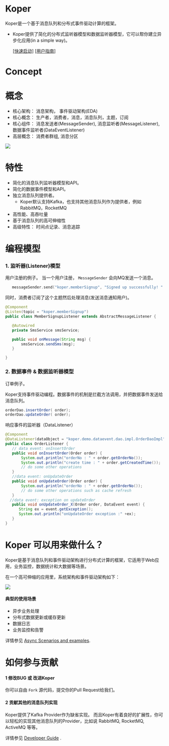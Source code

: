 # Koper
Koper是一个基于消息队列和分布式事件驱动计算的框架。

 * Koper提供了简化的分布式监听器模型和数据监听器模型，它可以帮你建立异步化应用(in a simple way)。

    [[快速启动]](https://github.com/KoperGroup/koper/wiki/%E5%BF%AB%E9%80%9F%E5%90%AF%E5%8A%A8)
    [[用户指南]](https://github.com/KoperGroup/koper/wiki/%E7%94%A8%E6%88%B7%E6%8C%87%E5%8D%97)

# Concept

# 概念
 * 核心架构： 消息架构， 事件驱动架构(EDA)
 * 核心概念： 生产者，消费者，消息，消息队列，主题，订阅
 * 核心组件： 消息发送者(MessageSender), 消息监听者(MessageListener), 数据事件监听者(DataEventListener)
 * 高层概念： 消费者群组, 消息分区

![](https://raw.githubusercontent.com/wiki/KoperGroup/koper/images/arch1.png)


# 特性
 * 简化的消息队列监听器模型和API。
 * 简化的数据事件模型和API。
 * 独立消息队列提供者。
     * Koper默认支持Kafka，也支持其他消息队列作为提供者，例如 RabbitMQ，RocketMQ
 * 高性能、高吞吐量
 * 基于消息队列的高可伸缩性
 * 高级特性： 时间点记录、消息追踪

# 编程模型

### 1. 监听器(Listener)模型
用户注册的例子。
当一个用户注册， `MessageSender` 会向MQ发送一个消息。

``` Go
   messageSender.send("koper.memberSignup", "Signed up successfully! " + member.getPhoneNo());
```
同时，消费者订阅了这个主题然后处理消息(发送消息通知用户)。
 ``` java
 @Component
 @Listen(topic = "koper.memberSignup")
 public class MemberSignupListener extends AbstractMessageListener {

    @Autowired
    private SmsService smsService;

    public void onMessage(String msg) {
        smsService.sendSms(msg);
    }

 }
 ```

### 2. 数据事件 & 数据监听器模型
订单例子。

Koper支持事件驱动编程。数据事件的机制是拦截方法调用，并把数据事件发送给消息队列。
```Java
orderDao.insertOrder( order);
orderDao.updateOrder( order);
```
响应事件的监听器（DataListener）
 ``` java
 @Component
 @DataListener(dataObject = "koper.demo.dataevent.dao.impl.OrderDaoImpl")
 public class OrderListener {
    // data event: onInsertOrder
    public void onInsertOrder(Order order) {
        System.out.println("orderNo : " + order.getOrderNo());
        System.out.println("create time : " + order.getCreatedTime());
        // do some other operations
    }
    //data event: onUpdateOrder
    public void onUpdateOrder(Order order) {
        System.out.println("orderNo : " + order.getOrderNo());
        // do some other operations such as cache refresh
    }
   //data event: exception on updateOrder
    public void onUpdateOrder_X(Order order, DataEvent event) {
       String ex = event.getException();
       System.out.println("onUpdateOrder exception :" +ex);
    }
 }
 ```

# Koper 可以用来做什么？
Koper是基于消息队列和事件驱动架构进行分布式计算的框架，它适用于Web应用，业务监控，数据统计和大数据等场景。

在一个高可伸缩的应用里，系统架构和事件驱动架构如下：

![](https://raw.githubusercontent.com/wiki/KoperGroup/koper/images/eda.png)

#### 典型的使用场景
   * 异步业务处理
   * 分布式数据更新或缓存更新
   * 数据日志
   * 业务监控和告警

详情参见 [Async Scenarios and examples](https://github.com/KoperGroup/koper/wiki/Async-Scenarios-and-examples).

# 如何参与贡献

#### 1 修改BUG 或 改进Koper
你可以自由 `Fork` 源代码，提交你的Pull Request给我们。

#### 2 贡献其他的消息队列实现
Koper提供了Kafka Provider作为缺省实现。 而且Koper有着良好的扩展性，你可以轻松的实现其他消息队列的Provider，比如说 RabbitMQ, RocketMQ, ActiveMQ 等等。

详情参见 [Developer Guide](https://github.com/KoperGroup/koper/wiki/Developer%20Guide) .

